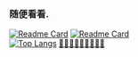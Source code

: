 ### 随便看看.
[![Readme Card](https://github-readme-stats.vercel.app/api/pin/?username=akuity&repo=awesome-argo)](https://github.com/akuity/awesome-argo)
[![Readme Card](https://github-readme-stats.vercel.app/api/pin/?username=argoproj-labs&repo=hera-workflows)](https://github.com/argoproj-labs/hera-workflows)<br>
[![Top Langs](https://github-readme-stats.vercel.app/api/top-langs/?username=Zhaikuku&layout=compact)](https://github.com/anuraghazra/github-readme-stats) 
[🌠🌠🌠🌠🌠🌠🌠🌠🌠](https://github.com/Zhaikuku?tab=stars)


